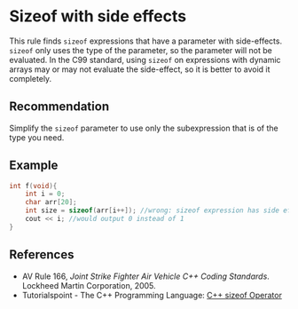 # Sizeof with side effects
This rule finds `sizeof` expressions that have a parameter with side-effects. `sizeof` only uses the type of the parameter, so the parameter will not be evaluated. In the C99 standard, using `sizeof` on expressions with dynamic arrays may or may not evaluate the side-effect, so it is better to avoid it completely.


## Recommendation
Simplify the `sizeof` parameter to use only the subexpression that is of the type you need.


## Example

```cpp
int f(void){
	int i = 0;
	char arr[20];
	int size = sizeof(arr[i++]); //wrong: sizeof expression has side effect
	cout << i; //would output 0 instead of 1
}

```

## References
* AV Rule 166, *Joint Strike Fighter Air Vehicle C++ Coding Standards*. Lockheed Martin Corporation, 2005.
* Tutorialspoint - The C++ Programming Language: [C++ sizeof Operator](http://www.tutorialspoint.com/cplusplus/cpp_sizeof_operator.htm)
